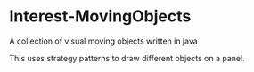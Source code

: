 # Interest-MovingObjects
A collection of visual moving objects written in java

This uses strategy patterns to draw different objects on a panel.
